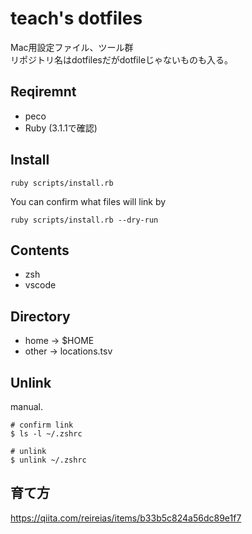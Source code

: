 # teach's dotfiles
Mac用設定ファイル、ツール群  
リポジトリ名はdotfilesだがdotfileじゃないものも入る。

## Reqiremnt

- peco
- Ruby (3.1.1で確認)

## Install

```
ruby scripts/install.rb
```

You can confirm what files will link by

```
ruby scripts/install.rb --dry-run
```

## Contents

- zsh
- vscode

## Directory
- home -> $HOME
- other -> locations.tsv

## Unlink

manual.

```
# confirm link
$ ls -l ~/.zshrc

# unlink
$ unlink ~/.zshrc
```

## 育て方
https://qiita.com/reireias/items/b33b5c824a56dc89e1f7
